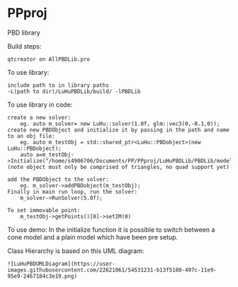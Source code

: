 # PPproj
PBD library

Build steps:

	qtcreator on AllPBDLib.pro

To use library:

	include path to in library paths 
	-L(path to dir)/LuHuPBDLib/build/ -lPBDLib 

To use library in code:
	
	create a new solver:
		eg. auto m_solver= new LuHu::solver(1.0f, glm::vec3(0,-0.1,0));
	create new PBDObject and initialize it by passing in the path and name to an obj file:
		eg. auto m_testObj = std::shared_ptr<LuHu::PBDobject>(new LuHu::PBDobject);
		auto a=m_testObj->Initialize("/home/s4906706/Documents/PP/PPproj/LuHuPBDLib/PBDLib/models/plaine.obj",0,glm::vec3(0,5,0));
	(note object must only be comprised of triangles, no quad support yet)

	add the PBDObject to the solver:
		eg. m_solver->addPBDobject(m_testObj);
	Finally in main run loop, run the solver:
		m_solver->RunSolver(5.0f);

	To set immovable point:
		m_testObj->getPoints()[0]->setIM(0)

To use demo:
	In the initialize function it is possible to switch between a cone model and a plain model which have been pre setup.
	
Class Hierarchy is based on this UML diagram:

	![LuHuPBDUMLDiagram](https://user-images.githubusercontent.com/22621061/54531231-b13f5180-497c-11e9-95e9-2467184c3e19.png)
